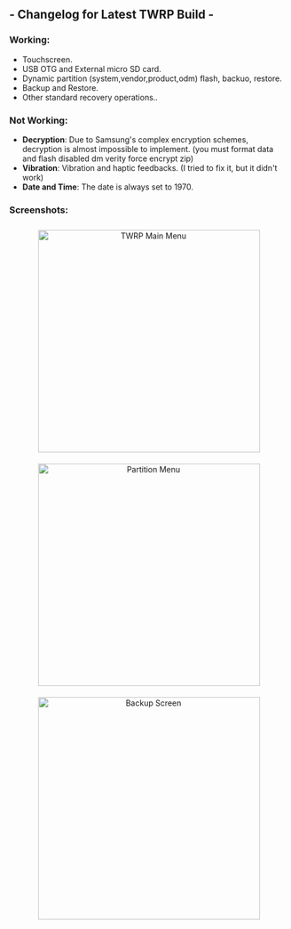 ## - Changelog for Latest TWRP Build -

### Working:
- Touchscreen.
- USB OTG and External micro SD card.
- Dynamic partition (system,vendor,product,odm) flash, backuo, restore.
- Backup and Restore.
- Other standard recovery operations..

### Not Working:
- **Decryption**: Due to Samsung's complex encryption schemes, decryption is almost impossible to implement. (you must format data and flash disabled dm verity force encrypt zip)
- **Vibration**: Vibration and haptic feedbacks. (I tried to fix it, but it didn't work)
- **Date and Time**: The date is always set to 1970.

### Screenshots:

<p align="center">
  <img src="https://github.com/user-attachments/assets/32e645b6-39cf-4c02-b5b3-e61487c63ca8" alt="TWRP Main Menu" width="400px" style="margin: 10px;">
  <img src="https://github.com/user-attachments/assets/85388b14-8171-4786-a4b4-3ab54ca8c772" alt="Partition Menu" width="400px" style="margin: 10px;">
  <img src="https://github.com/user-attachments/assets/17695606-b15a-4e54-9eda-9ecadb01a875" alt="Backup Screen" width="400px" style="margin: 10px;">
</p>
